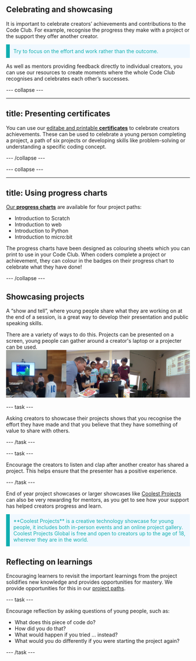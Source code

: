## Celebrating and showcasing
It is important to celebrate creators’ achievements and contributions to the Code Club. For example, recognise the progress they make with a project or the support they offer another
creator. 

<p style="border-left: solid; border-width:10px; border-color: #0faeb0; background-color: aliceblue; padding: 10px;">
<span style="color: #0faeb0">Try to focus on the effort and work rather than the outcome.</p>
  
As well as mentors providing feedback directly to individual creators, you can use our resources to create moments where the whole Code Club recognises and celebrates each other’s successes. 

--- collapse ---

---
title: Presenting certificates
---
You can use our [editabe and printable **certificates**](https://codeclub.org/en/resources/certificates) to celebrate creators achievements. These can be used to celebrate a young person completing a project, a path of six projects or developing skills like problem-solving or understanding a specific coding concept. 

--- /collapse ---
  
--- collapse ---
  
---
title: Using progress charts
---
[Our **progress charts**](https://codeclub.org/en/resources/progress-charts) are available for four project paths:
- Introduction to Scratch
- Introduction to web
- Introduction to Python
- Introduction to micro:bit

The progress charts have been designed as colouring sheets which you can print to use in your Code Club. When coders complete a project or achievement, they can colour in the badges on their progress chart to celebrate what they have done!

--- /collapse ---

## Showcasing projects

A “show and tell”, where young people share what they are working on at the end of a session, is a great way to develop their presentation and public speaking skills. 

There are a variety of ways to do this. Projects can be presented on a screen, young people can gather around a creator's laptop or a projecter can be used.
![Examples of young people showcasing their projects. Image credit to : @yukiko_kikuchi, @SandraMaguire and @arucoderdojo](images/Showcase.png)

--- task ---

Asking creators to showcase their projects shows that you recognise the effort they have made and that you believe that they have something of value to share with others. 

--- /task ---


--- task ---

Encourage the creators to listen and clap after another creator has shared a project. This helps ensure that the presenter has a positive experience.

--- /task ---

End of year project showcases or larger showcases like [Coolest Projects](https://online.coolestprojects.org/) can also be very rewarding for mentors, as you get to see how your support has helped creators progress and learn.

<p style="border-left: solid; border-width:10px; border-color: #0faeb0; background-color: aliceblue; padding: 10px;">
<span style="color: #0faeb0">**Coolest Projects** is a creative technology showcase for young people, it includes both in-person events and an online project gallery. Coolest Projects Global is free and open to creators up to the age of 18, wherever they are in the world.</p>


## Reflecting on learnings
Encouraging learners to revisit the important learnings from the project solidifies new knowledge and provides opportunities for mastery. We provide opportunities for this in our [project paths](https://projects.raspberrypi.org/en/paths).


--- task ---

Encourage reflection by asking questions of young people, such as:
+ What does this piece of code do?
+ How did you do that?
+ What would happen if you tried … instead? 
+ What would you do differently if you were starting the project again?

--- /task ---
